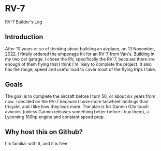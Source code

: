 # RV-7
RV-7 Builder's Log

## Introduction

After 10 years or so of thinking about building an airplane, on 13 November, 2022, I finally ordered the empenage kit for an RV-7 from Van's.  Building in my two car garage.  I chose the RV, specifically the RV-7, because there are enough of them flying that I think I'm likely to complete the project.  It also has the range, speed and useful load to cover most of the flying trips I take.

## Goals

The goal is to complete the aircraft before I turn 50, or about six years from now.  I decided on the RV-7 because I have more tailwheel landings than tricycle, and I like how they look more.  The plan is for Garmin G3x touch avionics (unless Garmin releases something better before I buy them), a Lycoming 180hp engine and constant speed prop.

## Why host this on Github?

I'm familiar with it, and it is free.
